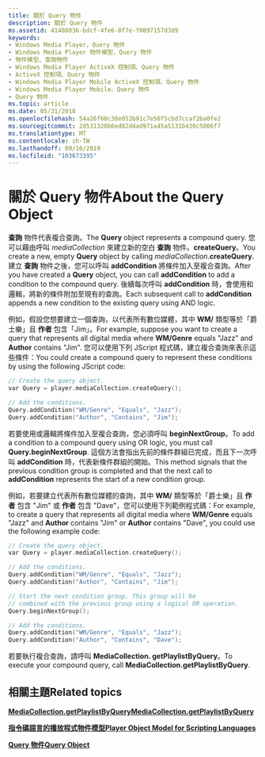 ```yaml
---
title: 關於 Query 物件
description: 關於 Query 物件
ms.assetid: 41488036-bdcf-4fe6-8f7e-f0897157d3d9
keywords:
- Windows Media Player，Query 物件
- Windows Media Player 物件模型、Query 物件
- 物件模型、查詢物件
- Windows Media Player ActiveX 控制項、Query 物件
- ActiveX 控制項、Query 物件
- Windows Media Player Mobile ActiveX 控制項、Query 物件
- Windows Media Player Mobile、Query 物件
- Query 物件
ms.topic: article
ms.date: 05/31/2018
ms.openlocfilehash: 54a26f60c38e053b91c7e56f5cbd7ccaf2ba0fe2
ms.sourcegitcommit: 2d531328b6ed82d4ad971a45a5131b430c5866f7
ms.translationtype: MT
ms.contentlocale: zh-TW
ms.lasthandoff: 09/16/2019
ms.locfileid: "103673395"
---
```

# <a name="about-the-query-object"></a><span data-ttu-id="e03b6-111">關於 Query 物件</span><span class="sxs-lookup"><span data-stu-id="e03b6-111">About the Query Object</span></span>

<span data-ttu-id="e03b6-112">**查詢** 物件代表複合查詢。</span><span class="sxs-lookup"><span data-stu-id="e03b6-112">The **Query** object represents a compound query.</span></span> <span data-ttu-id="e03b6-113">您可以藉由呼叫 *mediaCollection* 來建立新的空白 **查詢** 物件。**createQuery**。</span><span class="sxs-lookup"><span data-stu-id="e03b6-113">You create a new, empty **Query** object by calling *mediaCollection*.**createQuery**.</span></span> <span data-ttu-id="e03b6-114">建立 **查詢** 物件之後，您可以呼叫 **addCondition** 將條件加入至複合查詢。</span><span class="sxs-lookup"><span data-stu-id="e03b6-114">After you have created a **Query** object, you can call **addCondition** to add a condition to the compound query.</span></span> <span data-ttu-id="e03b6-115">後續每次呼叫 **addCondition** 時，會使用和邏輯，將新的條件附加至現有的查詢。</span><span class="sxs-lookup"><span data-stu-id="e03b6-115">Each subsequent call to **addCondition** appends a new condition to the existing query using AND logic.</span></span>

<span data-ttu-id="e03b6-116">例如，假設您想要建立一個查詢，以代表所有數位媒體，其中 **WM/** 類型等於「爵士樂」且 **作者** 包含「Jim」。</span><span class="sxs-lookup"><span data-stu-id="e03b6-116">For example, suppose you want to create a query that represents all digital media where **WM/Genre** equals "Jazz" and **Author** contains "Jim".</span></span> <span data-ttu-id="e03b6-117">您可以使用下列 JScript 程式碼，建立複合查詢來表示這些條件：</span><span class="sxs-lookup"><span data-stu-id="e03b6-117">You could create a compound query to represent these conditions by using the following JScript code:</span></span>


```C++
// Create the query object.
var Query = player.mediaCollection.createQuery();

// Add the conditions.
Query.addCondition("WM/Genre", "Equals", "Jazz");
Query.addCondition("Author", "Contains", "Jim");
```



<span data-ttu-id="e03b6-118">若要使用或邏輯將條件加入至複合查詢，您必須呼叫 **beginNextGroup**。</span><span class="sxs-lookup"><span data-stu-id="e03b6-118">To add a condition to a compound query using OR logic, you must call **Query.beginNextGroup**.</span></span> <span data-ttu-id="e03b6-119">這個方法會指出先前的條件群組已完成，而且下一次呼叫 **addCondition** 時，代表新條件群組的開始。</span><span class="sxs-lookup"><span data-stu-id="e03b6-119">This method signals that the previous condition group is completed and that the next call to **addCondition** represents the start of a new condition group.</span></span>

<span data-ttu-id="e03b6-120">例如，若要建立代表所有數位媒體的查詢，其中 **WM/** 類型等於「爵士樂」且 **作者** 包含 "Jim" 或 **作者** 包含 "Dave"，您可以使用下列範例程式碼：</span><span class="sxs-lookup"><span data-stu-id="e03b6-120">For example, to create a query that represents all digital media where **WM/Genre** equals "Jazz" and **Author** contains "Jim" or **Author** contains "Dave", you could use the following example code:</span></span>


```C++
// Create the query object.
var Query = player.mediaCollection.createQuery();

// Add the conditions.
Query.addCondition("WM/Genre", "Equals", "Jazz");
Query.addCondition("Author", "Contains", "Jim");

// Start the next condition group. This group will be
// combined with the previous group using a logical OR operation.
Query.beginNextGroup();

// Add the conditions.
Query.addCondition("WM/Genre", "Equals", "Jazz");
Query.addCondition("Author", "Contains", "Dave");
```



<span data-ttu-id="e03b6-121">若要執行複合查詢，請呼叫 **MediaCollection. getPlaylistByQuery**。</span><span class="sxs-lookup"><span data-stu-id="e03b6-121">To execute your compound query, call **MediaCollection.getPlaylistByQuery**.</span></span>

## <a name="related-topics"></a><span data-ttu-id="e03b6-122">相關主題</span><span class="sxs-lookup"><span data-stu-id="e03b6-122">Related topics</span></span>

<dl> <dt>

[<span data-ttu-id="e03b6-123">**MediaCollection.getPlaylistByQuery**</span><span class="sxs-lookup"><span data-stu-id="e03b6-123">**MediaCollection.getPlaylistByQuery**</span></span>](mediacollection-getplaylistbyquery.md)
</dt> <dt>

[<span data-ttu-id="e03b6-124">**指令碼語言的播放程式物件模型**</span><span class="sxs-lookup"><span data-stu-id="e03b6-124">**Player Object Model for Scripting Languages**</span></span>](player-object-model-for-scripting-languages.md)
</dt> <dt>

[<span data-ttu-id="e03b6-125">**Query 物件**</span><span class="sxs-lookup"><span data-stu-id="e03b6-125">**Query Object**</span></span>](query-object.md)
</dt> </dl>

 

 




